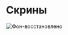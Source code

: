 # Скрины
![Фон-восстановлено](https://github.com/user-attachments/assets/4afc9c49-f8be-4aee-8088-b17b1a9abbaa)
